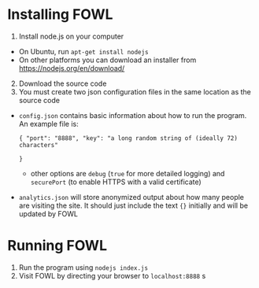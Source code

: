 # Installing FOWL
1. Install node.js on your computer
  - On Ubuntu, run `apt-get install nodejs`
  - On other platforms you can download an installer from <https://nodejs.org/en/download/>
2. Download the source code
3. You must create two json configuration files in the same location as the source code
  - `config.json` contains basic information about how to run the program. An example file is:

       <code>{
	"port": "8888",
	"key": "a long random string of (ideally 72) characters"	
}</code>

    - other options are `debug` (`true` for more detailed logging) and `securePort` (to enable HTTPS with a valid certificate)

  - `analytics.json` will store anonymized output about how many people are visiting the site. It should just include the text `{}` initially and will be updated by FOWL
  
# Running FOWL
1. Run the program using `nodejs index.js`
2. Visit FOWL by directing your browser to `localhost:8888`
s